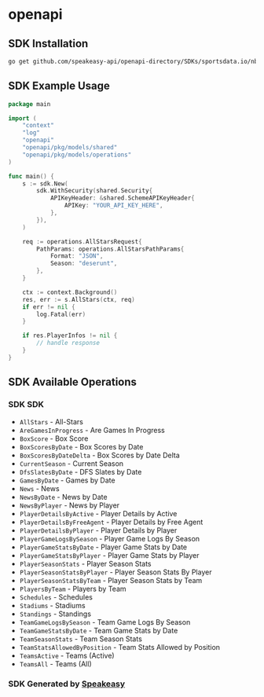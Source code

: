 # openapi

<!-- Start SDK Installation -->
## SDK Installation

```bash
go get github.com/speakeasy-api/openapi-directory/SDKs/sportsdata.io/nba-v3-stats/1.0/go
```
<!-- End SDK Installation -->

## SDK Example Usage
<!-- Start SDK Example Usage -->
```go
package main

import (
    "context"
    "log"
    "openapi"
    "openapi/pkg/models/shared"
    "openapi/pkg/models/operations"
)

func main() {
    s := sdk.New(
        sdk.WithSecurity(shared.Security{
            APIKeyHeader: &shared.SchemeAPIKeyHeader{
                APIKey: "YOUR_API_KEY_HERE",
            },
        }),
    )

    req := operations.AllStarsRequest{
        PathParams: operations.AllStarsPathParams{
            Format: "JSON",
            Season: "deserunt",
        },
    }

    ctx := context.Background()
    res, err := s.AllStars(ctx, req)
    if err != nil {
        log.Fatal(err)
    }

    if res.PlayerInfos != nil {
        // handle response
    }
}
```
<!-- End SDK Example Usage -->

<!-- Start SDK Available Operations -->
## SDK Available Operations

### SDK SDK

* `AllStars` - All-Stars
* `AreGamesInProgress` - Are Games In Progress
* `BoxScore` - Box Score
* `BoxScoresByDate` - Box Scores by Date
* `BoxScoresByDateDelta` - Box Scores by Date Delta
* `CurrentSeason` - Current Season
* `DfsSlatesByDate` - DFS Slates by Date
* `GamesByDate` - Games by Date
* `News` - News
* `NewsByDate` - News by Date
* `NewsByPlayer` - News by Player
* `PlayerDetailsByActive` - Player Details by Active
* `PlayerDetailsByFreeAgent` - Player Details by Free Agent
* `PlayerDetailsByPlayer` - Player Details by Player
* `PlayerGameLogsBySeason` - Player Game Logs By Season
* `PlayerGameStatsByDate` - Player Game Stats by Date
* `PlayerGameStatsByPlayer` - Player Game Stats by Player
* `PlayerSeasonStats` - Player Season Stats
* `PlayerSeasonStatsByPlayer` - Player Season Stats By Player
* `PlayerSeasonStatsByTeam` - Player Season Stats by Team
* `PlayersByTeam` - Players by Team
* `Schedules` - Schedules
* `Stadiums` - Stadiums
* `Standings` - Standings
* `TeamGameLogsBySeason` - Team Game Logs By Season
* `TeamGameStatsByDate` - Team Game Stats by Date
* `TeamSeasonStats` - Team Season Stats
* `TeamStatsAllowedByPosition` - Team Stats Allowed by Position
* `TeamsActive` - Teams (Active)
* `TeamsAll` - Teams (All)
<!-- End SDK Available Operations -->

### SDK Generated by [Speakeasy](https://docs.speakeasyapi.dev/docs/using-speakeasy/client-sdks)

